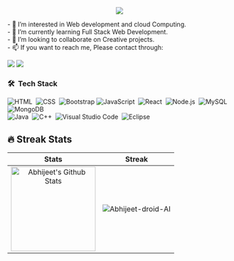 <p align="center">
  <img src="https://capsule-render.vercel.app/api?text=Hey!%20Thats%20me%20Abhijeet%20&animation=fadeIn&type=waving&color=gradient&height=160&section=header"/>
</p>
- 👀 I’m interested in Web development and cloud Computing.
<br>
- 🌱 I’m currently learning Full Stack Web Development.
<br>
- 💞️ I’m looking to collaborate on Creative projects.
<br>
- 📫 If you want to reach me, Please contact through:
<p align="center">

  <a href="https://linkedin.com/in/abhijeet-dass2002"><img src="https://img.shields.io/badge/linkedin-0077B5.svg?style=for-the-badge&logo=linkedin&logoColor=white"/></a>
  <a href="https://twitter.com/ABHIJEETDASS4"><img src="https://img.shields.io/badge/twitter-1DA1F2.svg?style=for-the-badge&logo=twitter&logoColor=white"/></a>
  ### 🛠 &nbsp;Tech Stack

![HTML](https://img.shields.io/badge/-HTML-05122A?style=flat&logo=HTML5)&nbsp;
![CSS](https://img.shields.io/badge/-CSS-05122A?style=flat&logo=CSS3&logoColor=1572B6)&nbsp;
![Bootstrap](https://img.shields.io/badge/-Bootstrap-05122A?style=flat&logo=bootstrap&logoColor=563D7C)
![JavaScript](https://img.shields.io/badge/-JavaScript-05122A?style=flat&logo=javascript)&nbsp;
![React](https://img.shields.io/badge/-React-05122A?style=flat&logo=react)&nbsp;
![Node.js](https://img.shields.io/badge/-Node.js-05122A?style=flat&logo=node.js)&nbsp;
![MySQL](https://img.shields.io/badge/-MySQL-05122A?style=flat&logo=MySQL)&nbsp;
![MongoDB](https://img.shields.io/badge/MongoDB-%234ea94b.svg?style=for-the-badge&logo=mongodb&logoColor=white)&nbsp;
<br />
![Java](https://img.shields.io/badge/-Java-05122A?style=flat&logo=Java&logoColor=FFA518)&nbsp;
![C++](https://img.shields.io/badge/C++-Solutions-blue.svg?style=flat&logo=c++)&nbsp;
![Visual Studio Code](https://img.shields.io/badge/-Visual%20Studio%20Code-05122A?style=flat&logo=visual-studio-code&logoColor=007ACC)&nbsp;
![Eclipse](https://img.shields.io/badge/-Eclipse-05122A?style=flat&logo=eclipse-ide&logoColor=2C2255)&nbsp;  

  ## 🔥 Streak Stats

| Stats    | Streak    |
| :---: | :---: |
|<a href="https://github.com/Abhijeet-droid-AI"><img alt="Abhijeet's Github Stats" src="https://github-readme-stats.vercel.app/api?username=Abhijeet-droid-AI&show_icons=true&count_private=true&title_color=f69673&icon_color=1b93c9&show_owner=true" height="190px"/></a>|<img src="https://github-readme-streak-stats.herokuapp.com/?user=Abhijeet-droid-AI&title_color=f69673&icon_color=1b93c9&show_owner=true" alt="Abhijeet-droid-AI"/>|

<!---
Abhijeet-droid-AI/Abhijeet-droid-AI is a ✨ special ✨ repository because its `README.md` (this file) appears on your GitHub profile.
You can click the Preview link to take a look at your changes.
--->
